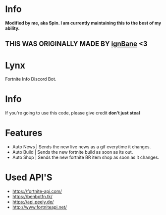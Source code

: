 # Info
**Modified by me, aka Spin. I am currently maintaining this to the best of my ability.**
## __**THIS WAS ORIGINALLY MADE BY [ignBane](https://github.com/ignBane)**__ <3

# Lynx
Fortnite Info Discord Bot.

# Info
If you're going to use this code, please give credit **don't just steal**

# Features
- Auto News | Sends the new live news as a gif everytime it changes.
- Auto Build | Sends the new fortnite build as soon as its out.
- Auto Shop | Sends the new fortnite BR item shop as soon as it changes.

# Used API'S

- https://fortnite-api.com/
- https://benbotfn.tk/
- https://api.peely.de/
- http://www.fortniteapi.net/
